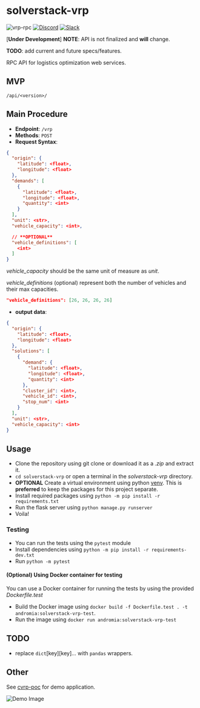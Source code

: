 # solverstack-vrp

![vrp-rpc](https://github.com/andromia/solverstack-vrp/workflows/vrp-rpc/badge.svg)
[![Discord](https://img.shields.io/discord/721862473132540007?label=discord&style=plastic)](https://discord.gg/wg7xSAf)
[![Slack](https://img.shields.io/badge/slack-workspace-orange)](https://join.slack.com/t/andromiasoftware/shared_invite/zt-felqfjhs-Tvma8OYuCExxdmQgHOIGsg)

[**Under Development**] **NOTE**: API is not finalized and **will** change.

**TODO**: add current and future specs/features.

RPC API for logistics optimization web services.

## MVP

`/api/<version>/`

## Main Procedure

- **Endpoint**: `/vrp`
- **Methods**: `POST`
- **Request Syntax**:

```json
{
  "origin": {
    "latitude": <float>,
    "longitude": <float>
  },
  "demands": [
    {
      "latitude": <float>,
      "longitude": <float>,
      "quantity": <int>
    }
  ],
  "unit": <str>,
  "vehicle_capacity": <int>,

  // **OPTIONAL**
  "vehicle_definitions": [
    <int>
  ]
}
```

<!-- _[unit]_ is defined by _unit_ (should be the same value).

```json
"unit": "weight",
"demand": [ {"latitude": <float>, "longitude": <float>, "quantity": <float>} ]
``` -->

*vehicle_capacity* should be the same unit of measure as *unit*.

*vehicle_definitions* (optional) represent both the number of vehicles and their max capacities.

```json
"vehicle_definitions": [26, 26, 26, 26]
```

- **output data**:

```json
{
  "origin": {
    "latitude": <float>,
    "longitude": <float>
  },
  "solutions": [
    {
      "demand": {
        "latitude": <float>,
        "longitude": <float>,
        "quantity": <int>
      },
      "cluster_id": <int>,
      "vehicle_id": <int>,
      "stop_num": <int>
    }
  ],
  "unit": <str>,
  "vehicle_capacity": <int>
}
```

## Usage

- Clone the repository using git clone or download it as a _.zip_ and extract it.
- `cd solverstack-vrp` or open a terminal in the _solverstack-vrp_ directory.
- **OPTIONAL** Create a virtual environment using python [venv](https://docs.python.org/3/tutorial/venv.html). This is **preferred** to keep the packages for this project separate.
- Install required packages using `python -m pip install -r requirements.txt`
- Run the flask server using `python manage.py runserver`
- Voila!

### Testing

- You can run the tests using the `pytest` module
- Install dependencies using `python -m pip install -r requirements-dev.txt`
- Run `python -m pytest`

#### (Optional) Using Docker container for testing

You can use a Docker container for running the tests by using the provided _Dockerfile.test_

- Build the Docker image using `docker build -f Dockerfile.test . -t andromia:solverstack-vrp-test`.
- Run the image using `docker run andromia:solverstack-vrp-test`

## TODO

- replace `dict`[key][key]... with `pandas` wrappers.

## Other

See [cvrp-poc](https://github.com/fingafrog/cvrp-poc) for demo application.

![Demo Image](https://github.com/fingafrog/cvrp-poc/blob/master/docs/img/v0.0.8.PNG?raw=true)
